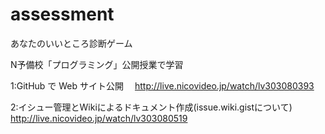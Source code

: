 # assessment
あなたのいいところ診断ゲーム

N予備校「プログラミング」公開授業で学習

1:GitHub で Web サイト公開
　http://live.nicovideo.jp/watch/lv303080393
 
2:イシュー管理とWikiによるドキュメント作成(issue.wiki.gistについて)
　http://live.nicovideo.jp/watch/lv303080519
 
